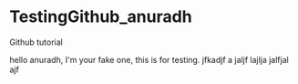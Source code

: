 # TestingGithub_anuradh
Github tutorial

hello anuradh, I'm your fake one, this is for testing. jfkadjf a jaljf lajlja jalfjal ajf 